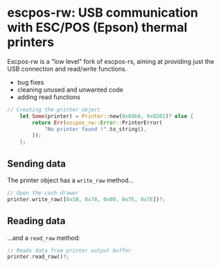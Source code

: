 # escpos-rw: USB communication with ESC/POS (Epson) thermal printers

Escpos-rw is a "low level" fork of escpos-rs, aiming at providing just the USB connection and read/write functions.
- bug fixes
- cleaning unused and unwanted code
- adding read functions

```rust
// Creating the printer object
    let Some(printer) = Printer::new(0x04b8, 0x0202)? else {
        return Err(escpos_rw::Error::PrinterError(
            "No printer found !".to_string(),
        ));
    };
```

## Sending data

The printer object has a `write_raw` method...

```rust
// Open the cash drawer
printer.write_raw([0x1B, 0x70, 0x00, 0x7E, 0x7E])?;
```

## Reading data

...and a `read_raw` method:

```rust
// Reads data from printer output buffer
printer.read_raw()?;
```